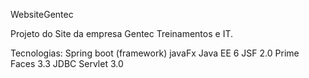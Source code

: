 WebsiteGentec

Projeto do Site da empresa Gentec Treinamentos e IT.

Tecnologias:
    Spring boot (framework)
    javaFx
    Java EE 6
    JSF 2.0
    Prime Faces 3.3
    JDBC
    Servlet 3.0
